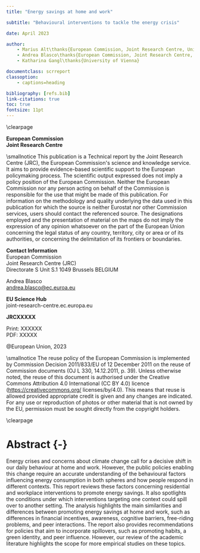 ```yaml
---
title: "Energy savings at home and work"

subtitle: "Behavioural interventions to tackle the energy crisis"

date: April 2023

author: 
    - Marius Alt\thanks{European Commission, Joint Research Centre, Unit S4, Ispra}
    - Andrea Blasco\thanks{European Commission, Joint Research Centre, Unit S1, Brussels}
    - Katharina Gangl\thanks{University of Vienna}

documentclass: scrreport
classoption:
    - captions=heading

bibliography: [refs.bib]
link-citations: true
toc: true
fontsize: 11pt
---
```


\clearpage

**European Commission**  
**Joint Research Centre**  


\smallnotice This publication is a Technical report by the Joint Research Centre (JRC), the European Commission's science and knowledge service. It aims to provide evidence-based scientific support to the European policymaking process. The scientific output expressed does not imply a policy position of the European Commission. Neither the European Commission nor any person acting on behalf of the Commission is responsible for the use that might be made of this publication. For information on the methodology and quality underlying the data used  in this publication for which the source is neither Eurostat nor other Commission services, users should contact the referenced source. The designations employed and the presentation of material on the maps do not imply the expression of any opinion whatsoever on the part of the European Union concerning the legal status of any country, territory, city or area or of its authorities, or concerning the delimitation of its frontiers or boundaries.


**Contact Information**  
European Commission  
Joint Research Centre (JRC)  
Directorate S
Unit S.1
1049 Brussels
BELGIUM

Andrea Blasco  
andrea.blasco@ec.euroa.eu  

**EU Science Hub**  
joint-research-centre.ec.europa.eu  

**JRCXXXXX**  

Print: XXXXXX  
PDF: XXXXX  

\@European Union, 2023  


\smallnotice The reuse policy of the European Commission is implemented by Commission Decision 2011/833/EU of 12 December 2011 on the reuse of Commission documents (OJ L 330, 14.12.2011, p. 39). Unless otherwise noted, the reuse of this document is authorised under the Creative Commons Attribution 4.0 International (CC BY 4.0) licence (https://creativecommons.org/ licenses/by/4.0). This means that reuse is allowed provided appropriate credit is given and any changes are indicated. For any use or reproduction of photos or other material that is not owned by the EU, permission must be sought directly from the copyright holders.  


\clearpage


# Abstract {-}

Energy crises and concerns about climate change call for a decisive shift in our daily behaviour at home and work. However, the public policies enabling this change require an accurate understanding of the behavioural factors influencing energy consumption in both spheres and how people respond in different contexts. This report reviews these factors concerning residential and workplace interventions to promote energy savings. It also spotlights the conditions under which interventions targeting one context could spill over to another setting. The analysis highlights the main similarities and differences between promoting energy savings at home and work, such as differences in financial incentives, awareness, cognitive barriers, free-riding problems, and peer interactions. The report also provides recommendations for policies that aim to incorporate spillovers, such as promoting habits, a green identity, and peer influence. However, our review of the academic literature highlights the scope for more empirical studies on these topics.